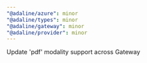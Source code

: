 ```yaml
---
"@adaline/azure": minor
"@adaline/types": minor
"@adaline/gateway": minor
"@adaline/provider": minor
---
```


Update 'pdf' modality support across Gateway
